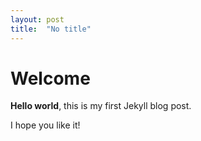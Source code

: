 ```yaml
---
layout: post
title:  "No title"
---
```


# Welcome

**Hello world**, this is my first Jekyll blog post.

I hope you like it!

